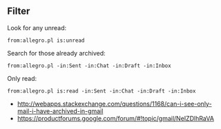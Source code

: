 ## Filter

Look for any unread:

`from:allegro.pl is:unread`


Search for those already archived:

`from:allegro.pl -in:Sent -in:Chat -in:Draft -in:Inbox`

Only read:

`from:allegro.pl is:read -in:Sent -in:Chat -in:Draft -in:Inbox`

- http://webapps.stackexchange.com/questions/1168/can-i-see-only-mail-i-have-archived-in-gmail
- https://productforums.google.com/forum/#!topic/gmail/NeIZDlhRaVA
